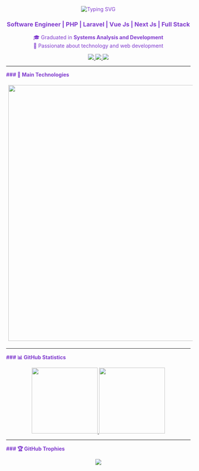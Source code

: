 <!-- Banner / Header -->
<div align="center" style="color:#7F3ACE">
  <img src="https://readme-typing-svg.demolab.com?font=Fira+Code&pause=1000&color=7F3ACE&center=true&vCenter=true&width=435&lines=Gabriel+Boeira;Building+the+future;Turning+ideas+into+digital+reality" alt="Typing SVG" />
</div>

<h3 align="center" style="color:#7F3ACE">Software Engineer | PHP | Laravel | Vue Js | Next Js | Full Stack</h3>

<p align="center" style="color:#7F3ACE">
🎓 Graduated in <strong style="color:#7F3ACE">Systems Analysis and Development</strong><br>
🚀 Passionate about technology and web development
</p>

<p align="center" style="color:#7F3ACE">
  <a href="https://www.linkedin.com/in/gabrielmboeira/">
    <img src="https://img.shields.io/badge/LinkedIn-0A66C2?style=for-the-badge&logo=linkedin&logoColor=white"/>
  </a>
  <a href="mailto:gabrielmboeira@gmail.com">
    <img src="https://img.shields.io/badge/Gmail-EA4335?style=for-the-badge&logo=gmail&logoColor=white"/>
  </a>
  <a href="https://gabrielboeira.com">
    <img src="https://img.shields.io/badge/Portfolio-000000?style=for-the-badge&logo=react&logoColor=white"/>
  </a>
</p>

---

<span style="color:#7F3ACE"><strong>### 🧠 Main Technologies</strong></span>

<p align="left" style="color:#7F3ACE">
  <img src="https://skillicons.dev/icons?i=laravel,php,vue,react,next,ts,js,html,css,tailwind,nodejs,postgres,mysql,git,docker" width="1200" height="700" style="margin: 6px;" />
</p>

---

<span style="color:#7F3ACE"><strong>### 📊 GitHub Statistics</strong></span>

<div align="center" style="color:#7F3ACE">
  <a href="https://github.com/GabrielMBoeira">
    <img height="180em" src="https://github-readme-stats.vercel.app/api?username=GabrielMBoeira&show_icons=true&theme=radical&count_private=true&include_all_commits=true&custom_title=Gabriel%27s%20GitHub%20Stats" />
    <img height="180em" src="https://github-readme-stats.vercel.app/api/top-langs/?username=GabrielMBoeira&layout=compact&theme=radical&hide=html,css&langs_count=8" />
  </a>
</div>

---

<span style="color:#7F3ACE"><strong>### 🏆 GitHub Trophies</strong></span>

<div align="center" style="color:#7F3ACE">
  <img src="https://github-profile-trophy.vercel.app/?username=GabrielMBoeira&theme=radical&no-frame=true&row=1&column=7" />
</div>

